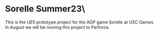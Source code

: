 # Sorelle Summer23\

This is the UE5 prototype project for the AGP game Sorelle at USC Games.
In August we will be moving this project to Perforce.
 
